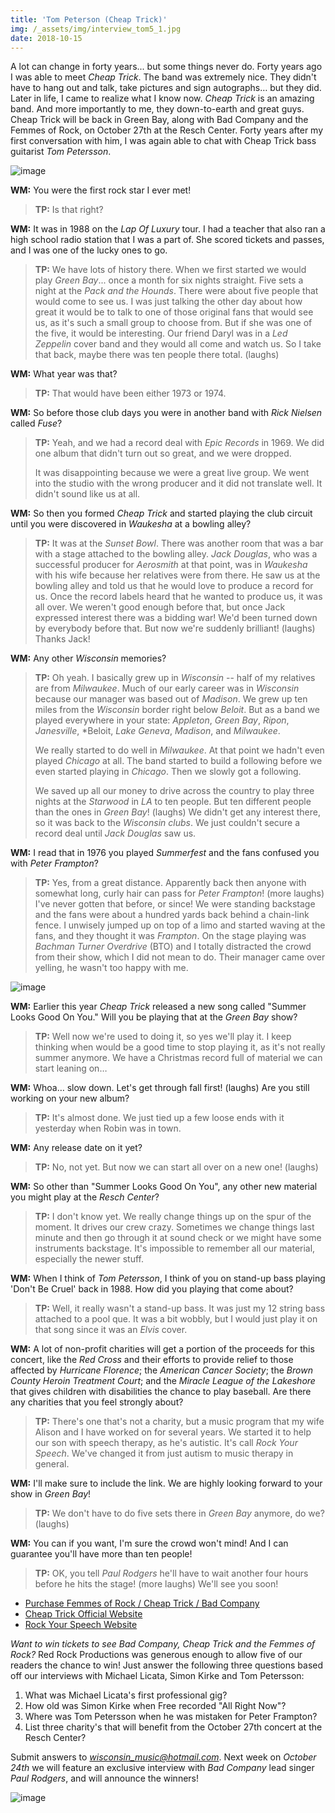 ```yaml
---
title: 'Tom Peterson (Cheap Trick)'
img: /_assets/img/interview_tom5_1.jpg
date: 2018-10-15
---
```


A lot can change in forty years... but some things never do. Forty years ago I was able to meet *Cheap Trick*. The band was extremely nice. They didn't have to hang out and talk, take pictures and sign autographs… but they did. Later in life, I came to realize what I know now. *Cheap Trick* is an amazing band. And more importantly to me, they down-to-earth and great guys. Cheap Trick will be back in Green Bay, along with Bad Company and the Femmes of Rock, on October 27th at the Resch Center. Forty years after my first conversation with him, I was again able to chat with Cheap Trick bass guitarist *Tom Petersson*.

![image](/_assets/img/interview_tom4.jpg)

**WM:**
You were the first rock star I ever met!

> **TP:** Is that right?

**WM:**
It was in 1988 on the *Lap Of Luxury* tour. I had a teacher that also ran a high school radio station that I was a part of. She scored tickets and passes, and I was one of the lucky ones to go. 

> **TP:** We have lots of history there. When we first started we would play *Green Bay*... once a month for six nights straight. Five sets a night at the *Pack and the Hounds*. There were about five people that would come to see us. I was just talking the other day about how great it would be to talk to one of those original fans that would see us, as it's such a small group to choose from. But if she was one of the five, it would be interesting. Our friend Daryl was in a *Led Zeppelin* cover band and they would all come and watch us. So I take that back, maybe there was ten people there total. (laughs) 

**WM:**
What year was that?

> **TP:** That would have been either 1973 or 1974. 

**WM:**
So before those club days you were in another band with *Rick Nielsen* called *Fuse*?

> **TP:** Yeah, and we had a record deal with *Epic Records* in 1969. We did one album that didn't turn out so great, and we were dropped. 
> 
> It was disappointing because we were a great live group. We went into the studio with the wrong producer and it did not translate well. It didn't sound like us at all. 

**WM:**
So then you formed *Cheap Trick* and started playing the club circuit until you were discovered in *Waukesha* at a bowling alley?

> **TP:** It was at the *Sunset Bowl*. There was another room that was a bar with a stage attached to the bowling alley. *Jack Douglas*, who was a successful producer for *Aerosmith* at that point, was in *Waukesha* with his wife because her relatives were from there. He saw us at the bowling alley and told us that he would love to produce a record for us. Once the record labels heard that he wanted to produce us, it was all over. We weren't good enough before that, but once Jack expressed interest there was a bidding war! We'd been turned down by everybody before that. But now we're suddenly brilliant! (laughs) Thanks Jack! 

**WM:**
Any other *Wisconsin* memories? 

> **TP:** Oh yeah. I basically grew up in *Wisconsin* -- half of my relatives are from *Milwaukee*. Much of our early career was in *Wisconsin* because our manager was based out of *Madison*. We grew up ten miles from the *Wisconsin* border right below *Beloit*. But as a band we played everywhere in your state: *Appleton*, *Green Bay*, *Ripon*, *Janesville*, *Beloit, *Lake Geneva*, *Madison*, and *Milwaukee*. 
> 
> We really started to do well in *Milwaukee*. At that point we hadn't even played *Chicago* at all. The band started to build a following before we even started playing in *Chicago*. Then we slowly got a following. 
> 
> We saved up all our money to drive across the country to play three nights at the *Starwood* in *LA* to ten people. But ten different people than the ones in *Green Bay*! (laughs) We didn't get any interest there, so it was back to the *Wisconsin clubs*. We just couldn't secure a record deal until *Jack Douglas* saw us. 

**WM:**
I read that in 1976 you played *Summerfest* and the fans confused you with *Peter Frampton*?

> **TP:** Yes, from a great distance. Apparently back then anyone with somewhat long, curly hair can pass for *Peter Frampton*! (more laughs) I've never gotten that before, or since! We were standing backstage and the fans were about a hundred yards back behind a chain-link fence. I unwisely jumped up on top of a limo and started waving at the fans, and they thought it was *Frampton*. On the stage playing was *Bachman Turner Overdrive* (BTO) and I totally distracted the crowd from their show, which I did not mean to do. Their manager came over yelling, he wasn't too happy with me.

![image](/_assets/img/interview_tom3.jpg)

**WM:**
Earlier this year *Cheap Trick* released a new song called "Summer Looks Good On You." Will you be playing that at the *Green Bay* show?

> **TP:** Well now we're used to doing it, so yes we'll play it. I keep thinking when would be a good time to stop playing it, as it's not really summer anymore. We have a Christmas record full of material we can start leaning on… 

**WM:**
Whoa… slow down. Let's get through fall first! (laughs) Are you still working on your new album?

> **TP:** It's almost done. We just tied up a few loose ends with it yesterday when Robin was in town.

**WM:**
Any release date on it yet?

> **TP:** No, not yet. But now we can start all over on a new one! (laughs)

**WM:** So other than
"Summer Looks Good On You", any other new material you might play at the *Resch Center*?

> **TP:** I don't know yet. We really change things up on the spur of the moment. It drives our crew crazy. Sometimes we change things last minute and then go through it at sound check or we might have some instruments backstage. It's impossible to remember all our material, especially the newer stuff.

**WM:**
When I think of *Tom Petersson*, I think of you on stand-up bass playing 'Don't Be Cruel' back in 1988. How did you playing that come about? 

> **TP:** Well, it really wasn't a stand-up bass. It was just my 12 string bass attached to a pool que. It was a bit wobbly, but I would just play it on that song since it was an *Elvis* cover. 

**WM:**
A lot of non-profit charities will get a portion of the proceeds for this concert, like the *Red Cross* and their efforts to provide relief to those affected by *Hurricane Florence*; the *American Cancer Society*; the *Brown County Heroin Treatment Court*; and the *Miracle League of the Lakeshore* that gives children with disabilities the chance to play baseball. Are there any charities that you feel strongly about?

> **TP:** There's one that's not a charity, but a music program that my wife Alison and I have worked on for several years. We started it to help our son with speech therapy, as he's autistic. It's call *Rock Your Speech*. We've changed it from just autism to music therapy in general.

**WM:**
I'll make sure to include the link. We are highly looking forward to your show in *Green Bay*!

> **TP:** We don't have to do five sets there in *Green Bay* anymore, do we? (laughs)

**WM:**
You can if you want, I'm sure the crowd won't mind! And I can guarantee you'll have more than ten people! 

> **TP:** OK, you tell *Paul Rodgers* he'll have to wait another four hours before he hits the stage! (more laughs) We'll see you soon! 

* [Purchase Femmes of Rock / Cheap Trick / Bad Company](https://ev3.evenue.net/cgi-bin/ncommerce3/SEGetEventInfo?ticketCode=GS%3APMI%3ARC18%3ABC1027%3A&linkID=pmi&_ga=2.24874872.390719034.1536689239-510396394.1536689239)
* [Cheap Trick Official Website](http://www.cheaptrick.com/)
* [Rock Your Speech Website](http://rockyourspeech.com/)

*Want to win tickets to see Bad Company, Cheap Trick and the Femmes of Rock?* Red Rock Productions was generous enough to allow five of our readers the chance to win! Just answer the following three questions based off our interviews with Michael Licata, Simon Kirke and Tom Petersson:

1. What was Michael Licata's first professional gig?
2. How old was Simon Kirke when Free recorded "All Right Now"?
3. Where was Tom Petersson when he was mistaken for Peter Frampton?
4. List three charity's that will benefit from the October 27th concert at the Resch Center?

Submit answers to *wisconsin_music@hotmail.com*. Next week on *October 24th* we will feature an exclusive interview with *Bad Company* lead singer *Paul Rodgers*, and will announce the winners! 

![image](/_assets/img/interview_tom6.jpg)